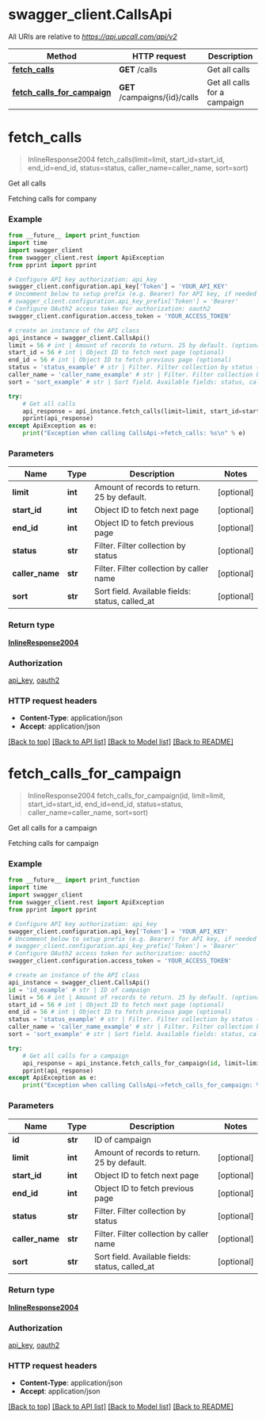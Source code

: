 # swagger_client.CallsApi

All URIs are relative to *https://api.upcall.com/api/v2*

Method | HTTP request | Description
------------- | ------------- | -------------
[**fetch_calls**](CallsApi.md#fetch_calls) | **GET** /calls | Get all calls
[**fetch_calls_for_campaign**](CallsApi.md#fetch_calls_for_campaign) | **GET** /campaigns/{id}/calls | Get all calls for a campaign


# **fetch_calls**
> InlineResponse2004 fetch_calls(limit=limit, start_id=start_id, end_id=end_id, status=status, caller_name=caller_name, sort=sort)

Get all calls

Fetching calls for company

### Example 
```python
from __future__ import print_function
import time
import swagger_client
from swagger_client.rest import ApiException
from pprint import pprint

# Configure API key authorization: api_key
swagger_client.configuration.api_key['Token'] = 'YOUR_API_KEY'
# Uncomment below to setup prefix (e.g. Bearer) for API key, if needed
# swagger_client.configuration.api_key_prefix['Token'] = 'Bearer'
# Configure OAuth2 access token for authorization: oauth2
swagger_client.configuration.access_token = 'YOUR_ACCESS_TOKEN'

# create an instance of the API class
api_instance = swagger_client.CallsApi()
limit = 56 # int | Amount of records to return. 25 by default. (optional)
start_id = 56 # int | Object ID to fetch next page (optional)
end_id = 56 # int | Object ID to fetch previous page (optional)
status = 'status_example' # str | Filter. Filter collection by status (optional)
caller_name = 'caller_name_example' # str | Filter. Filter collection by caller name (optional)
sort = 'sort_example' # str | Sort field. Available fields: status, called_at (optional)

try: 
    # Get all calls
    api_response = api_instance.fetch_calls(limit=limit, start_id=start_id, end_id=end_id, status=status, caller_name=caller_name, sort=sort)
    pprint(api_response)
except ApiException as e:
    print("Exception when calling CallsApi->fetch_calls: %s\n" % e)
```

### Parameters

Name | Type | Description  | Notes
------------- | ------------- | ------------- | -------------
 **limit** | **int**| Amount of records to return. 25 by default. | [optional] 
 **start_id** | **int**| Object ID to fetch next page | [optional] 
 **end_id** | **int**| Object ID to fetch previous page | [optional] 
 **status** | **str**| Filter. Filter collection by status | [optional] 
 **caller_name** | **str**| Filter. Filter collection by caller name | [optional] 
 **sort** | **str**| Sort field. Available fields: status, called_at | [optional] 

### Return type

[**InlineResponse2004**](InlineResponse2004.md)

### Authorization

[api_key](../README.md#api_key), [oauth2](../README.md#oauth2)

### HTTP request headers

 - **Content-Type**: application/json
 - **Accept**: application/json

[[Back to top]](#) [[Back to API list]](../README.md#documentation-for-api-endpoints) [[Back to Model list]](../README.md#documentation-for-models) [[Back to README]](../README.md)

# **fetch_calls_for_campaign**
> InlineResponse2004 fetch_calls_for_campaign(id, limit=limit, start_id=start_id, end_id=end_id, status=status, caller_name=caller_name, sort=sort)

Get all calls for a campaign

Fetching calls for campaign

### Example 
```python
from __future__ import print_function
import time
import swagger_client
from swagger_client.rest import ApiException
from pprint import pprint

# Configure API key authorization: api_key
swagger_client.configuration.api_key['Token'] = 'YOUR_API_KEY'
# Uncomment below to setup prefix (e.g. Bearer) for API key, if needed
# swagger_client.configuration.api_key_prefix['Token'] = 'Bearer'
# Configure OAuth2 access token for authorization: oauth2
swagger_client.configuration.access_token = 'YOUR_ACCESS_TOKEN'

# create an instance of the API class
api_instance = swagger_client.CallsApi()
id = 'id_example' # str | ID of campaign
limit = 56 # int | Amount of records to return. 25 by default. (optional)
start_id = 56 # int | Object ID to fetch next page (optional)
end_id = 56 # int | Object ID to fetch previous page (optional)
status = 'status_example' # str | Filter. Filter collection by status (optional)
caller_name = 'caller_name_example' # str | Filter. Filter collection by caller name (optional)
sort = 'sort_example' # str | Sort field. Available fields: status, called_at (optional)

try: 
    # Get all calls for a campaign
    api_response = api_instance.fetch_calls_for_campaign(id, limit=limit, start_id=start_id, end_id=end_id, status=status, caller_name=caller_name, sort=sort)
    pprint(api_response)
except ApiException as e:
    print("Exception when calling CallsApi->fetch_calls_for_campaign: %s\n" % e)
```

### Parameters

Name | Type | Description  | Notes
------------- | ------------- | ------------- | -------------
 **id** | **str**| ID of campaign | 
 **limit** | **int**| Amount of records to return. 25 by default. | [optional] 
 **start_id** | **int**| Object ID to fetch next page | [optional] 
 **end_id** | **int**| Object ID to fetch previous page | [optional] 
 **status** | **str**| Filter. Filter collection by status | [optional] 
 **caller_name** | **str**| Filter. Filter collection by caller name | [optional] 
 **sort** | **str**| Sort field. Available fields: status, called_at | [optional] 

### Return type

[**InlineResponse2004**](InlineResponse2004.md)

### Authorization

[api_key](../README.md#api_key), [oauth2](../README.md#oauth2)

### HTTP request headers

 - **Content-Type**: application/json
 - **Accept**: application/json

[[Back to top]](#) [[Back to API list]](../README.md#documentation-for-api-endpoints) [[Back to Model list]](../README.md#documentation-for-models) [[Back to README]](../README.md)

